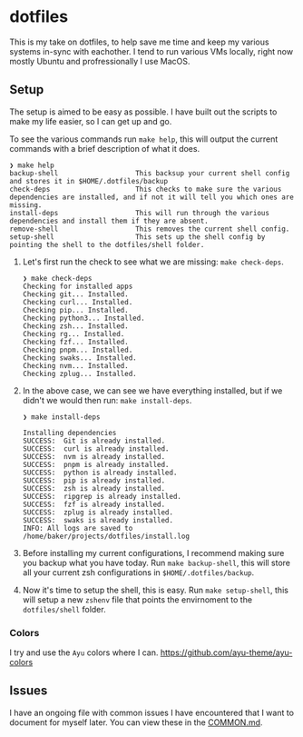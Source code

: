 # dotfiles

This is my take on dotfiles, to help save me time and keep my various systems in-sync with eachother. I tend to run various VMs locally, right now mostly Ubuntu and profressionally I use MacOS.

## Setup

The setup is aimed to be easy as possible. I have built out the scripts to make my life easier, so I can get up and go.

To see the various commands run `make help`, this will output the current commands with a brief description of what it does.

```shell
❯ make help
backup-shell                   This backsup your current shell config and stores it in $HOME/.dotfiles/backup
check-deps                     This checks to make sure the various dependencies are installed, and if not it will tell you which ones are missing.
install-deps                   This will run through the various dependencies and install them if they are absent.
remove-shell                   This removes the current shell config.
setup-shell                    This sets up the shell config by pointing the shell to the dotfiles/shell folder.
```

1. Let's first run the check to see what we are missing: `make check-deps`.

   ```shell
   ❯ make check-deps
   Checking for installed apps
   Checking git... Installed.
   Checking curl... Installed.
   Checking pip... Installed.
   Checking python3... Installed.
   Checking zsh... Installed.
   Checking rg... Installed.
   Checking fzf... Installed.
   Checking pnpm... Installed.
   Checking swaks... Installed.
   Checking nvm... Installed.
   Checking zplug... Installed.
   ```

2. In the above case, we can see we have everything installed, but if we didn't we would then run: `make install-deps`.

   ```shell
   ❯ make install-deps

   Installing dependencies
   SUCCESS:  Git is already installed.
   SUCCESS:  curl is already installed.
   SUCCESS:  nvm is already installed.
   SUCCESS:  pnpm is already installed.
   SUCCESS:  python is already installed.
   SUCCESS:  pip is already installed.
   SUCCESS:  zsh is already installed.
   SUCCESS:  ripgrep is already installed.
   SUCCESS:  fzf is already installed.
   SUCCESS:  zplug is already installed.
   SUCCESS:  swaks is already installed.
   INFO: All logs are saved to /home/baker/projects/dotfiles/install.log
   ```

3. Before installing my current configurations, I recommend making sure you backup what you have today. Run `make backup-shell`, this will store all your current zsh configurations in `$HOME/.dotfiles/backup`.

4. Now it's time to setup the shell, this is easy. Run `make setup-shell`, this will setup a new `zshenv` file that points the envirnoment to the `dotfiles/shell` folder.

### Colors

I try and use the `Ayu` colors where I can. <https://github.com/ayu-theme/ayu-colors>

## Issues

I have an ongoing file with common issues I have encountered that I want to document for myself later. You can view these in the [COMMON.md](./COMMON.md).
